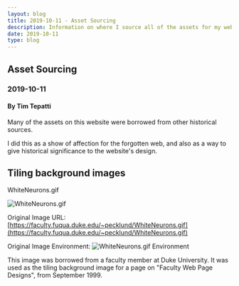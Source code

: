 ```yaml
---
layout: blog
title: 2019-10-11 - Asset Sourcing
description: Information on where I source all of the assets for my website.
date: 2019-10-11
type: blog
---
```


## Asset Sourcing
### 2019-10-11
#### By Tim Tepatti

Many of the assets on this website were borrowed from other historical sources.

I did this as a show of affection for the forgotten web, and also as a way to give historical significance to the website's design.

## Tiling background images

WhiteNeurons.gif

![WhiteNeurons.gif](/assets/bg/WhiteNeurons.gif "bg")

Original Image URL:
[https://faculty.fuqua.duke.edu/~pecklund/WhiteNeurons.gif](https://faculty.fuqua.duke.edu/~pecklund/WhiteNeurons.gif)

Original Image Environment:
![WhiteNeurons.gif Environment](/assets/environments/WhiteNeurons.png "WhiteNeurons.gif Environment")

This image was borrowed from a faculty member at Duke University. It was used as the tiling background image for a page on "Faculty Web Page Designs", from September 1999.